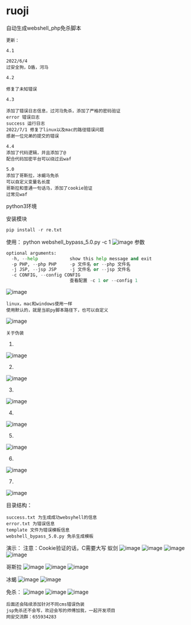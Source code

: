# ruoji

自动生成webshell_php免杀脚本

```
更新：

4.1

2022/6/4
过安全狗，D盾，河马

4.2

修复了未知错误

4.3

添加了错误日志信息，过河马免杀，添加了严格的密码验证
error 错误日志
success 运行日志
2022/7/1 修复了linux以及mac的路径错误问题
感谢一位兄弟的提交的错误

4.4
添加了代码逻辑，并且添加了@
配合代码加密平台可以绕过云waf

5.0
添加了哥斯拉，冰蝎马免杀
可以自定义变量名长度
哥斯拉和普通一句话马，添加了cookie验证
过常见waf
```

python3环境

安装模块

```python
pip install -r re.txt
```

使用：
python webshell_bypass_5.0.py -c 1
![image](https://user-images.githubusercontent.com/79234113/193225758-62377026-3a78-4601-9582-e05b81a58642.png)
参数

```python
optional arguments:
  -h, --help            show this help message and exit
  -p PHP, --php PHP     -p 文件名 or --php 文件名
  -j JSP, --jsp JSP     -j 文件名 or --jsp 文件名
  -c CONFIG, --config CONFIG
                        查看配置 -c 1 or --config 1
```

![image](https://user-images.githubusercontent.com/79234113/193223356-7a4e64e9-812b-4c32-bd95-4230a3b77044.png)


```
linux，mac和windows使用一样
使用默认的，就是当前py脚本路径下，也可以自定义
```

![image](https://user-images.githubusercontent.com/79234113/193223356-7a4e64e9-812b-4c32-bd95-4230a3b77044.png)

```
关于伪装
```

1.
![image](https://user-images.githubusercontent.com/79234113/171996466-95b63d3b-f40e-4c71-a615-b76ccf87d25f.png)

2.
![image](https://user-images.githubusercontent.com/79234113/171996472-9204ddf7-ca87-435a-9a7b-671307c3011d.png)

3.
![image](https://user-images.githubusercontent.com/79234113/171996475-bbbca0e7-f822-4977-b7bb-78ed47a63cec.png)

4.
![image](https://user-images.githubusercontent.com/79234113/171996485-eeeff904-637c-482b-8492-c8a1f490a046.png)

5.
![image](https://user-images.githubusercontent.com/79234113/171996490-fe556bef-7975-4c75-a33a-41eabf4253fd.png)

6.
![image](https://user-images.githubusercontent.com/79234113/171996496-5f812b80-573b-4bef-acca-3789d9adaecb.png)

7.
![image](https://user-images.githubusercontent.com/79234113/171996504-46c5c204-91a9-4f48-8c00-57e3180b7164.png)



目录结构：
```
success.txt 为生成成功websyhell的信息
error.txt 为错误信息
template 文件为错误模板信息
webshell_bypass_5.0.py 免杀生成模板
```




演示：
注意：Cookie验证的话，C需要大写
蚁剑
![image](https://user-images.githubusercontent.com/79234113/193223918-fa4e9857-bea4-4b47-943a-8e17e95f798a.png)
![image](https://user-images.githubusercontent.com/79234113/193223990-daefd0bb-cd8d-44f2-8d81-bebb4b31fc98.png)
![image](https://user-images.githubusercontent.com/79234113/193224017-edcc82db-fa27-4f7e-8de1-7ac628635b09.png)
![image](https://user-images.githubusercontent.com/79234113/193224058-363e57c2-7c57-4872-941e-ba4a034aa0d5.png)

哥斯拉
![image](https://user-images.githubusercontent.com/79234113/193224744-be77cc07-964c-4c15-b5b7-4674d1e1108c.png)
![image](https://user-images.githubusercontent.com/79234113/193224816-d1cc1f99-afb5-41b3-92dc-3b690779b5ce.png)
![image](https://user-images.githubusercontent.com/79234113/193225152-7140993c-9ae0-4c2a-9ced-5705a514a1b9.png)

冰蝎
![image](https://user-images.githubusercontent.com/79234113/193225423-baf0d469-9bd3-43ee-9967-a1cdb7dfd375.png)
![image](https://user-images.githubusercontent.com/79234113/193225458-3e2d97c9-5013-435d-a8ac-ae9dcef7f952.png)

免杀：
![image](https://user-images.githubusercontent.com/79234113/193227286-b036c421-aa63-4370-8140-36c5dfc5018b.png)
![image](https://user-images.githubusercontent.com/79234113/193227305-7de1f5fd-1fcc-4862-b1b6-bb9623df2160.png)
![image](https://user-images.githubusercontent.com/79234113/193227431-8364ff49-821e-4fd2-a9bd-1ebaf36f3c41.png)


```
后面还会陆续添加针对不同cms错误伪装
jsp免杀还不会写，欢迎会写的师傅加我，一起开发项目
网安交流群：655934283
```
